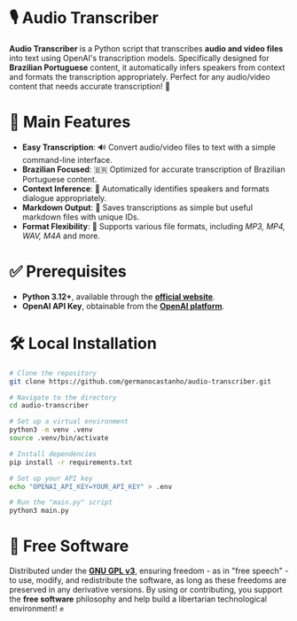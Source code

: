 # 🎙️ Audio Transcriber

**Audio Transcriber** is a Python script that transcribes **audio and video files** into text using OpenAI's transcription models. Specifically designed for **Brazilian Portuguese** content, it automatically infers speakers from context and formats the transcription appropriately. Perfect for any audio/video content that needs accurate transcription! 📄

# 🚀 Main Features

- **Easy Transcription**: 🔊 Convert audio/video files to text with a simple command-line interface.
- **Brazilian Focused**: 🇧🇷 Optimized for accurate transcription of Brazilian Portuguese content.
- **Context Inference**: 👥 Automatically identifies speakers and formats dialogue appropriately.
- **Markdown Output**: 📝 Saves transcriptions as simple but useful markdown files with unique IDs.
- **Format Flexibility**: 🎥 Supports various file formats, including _MP3, MP4, WAV, M4A_ and more.

# ✅ Prerequisites

- **Python 3.12+**, available through the [**official website**](https://www.python.org/downloads/).
- **OpenAI API Key**, obtainable from the [**OpenAI platform**](https://platform.openai.com/login).

# 🛠️ Local Installation

```bash
# Clone the repository
git clone https://github.com/germanocastanho/audio-transcriber.git

# Navigate to the directory
cd audio-transcriber

# Set up a virtual environment
python3 -m venv .venv
source .venv/bin/activate

# Install dependencies
pip install -r requirements.txt

# Set up your API key
echo "OPENAI_API_KEY=YOUR_API_KEY" > .env

# Run the "main.py" script
python3 main.py
```

# 📜 Free Software

Distributed under the [**GNU GPL v3**](LICENSE), ensuring freedom - as in "free speech" - to use, modify, and redistribute the software, as long as these freedoms are preserved in any derivative versions. By using or contributing, you support the **free software** philosophy and help build a libertarian technological environment! ✊
